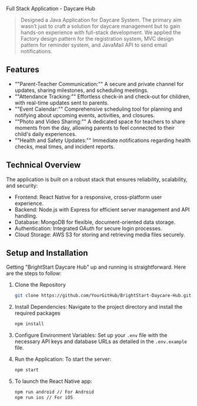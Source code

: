 Full Stack Application - Daycare Hub
> Designed a Java Application for Daycare System. The primary aim wasn’t just to craft a solution for daycare management but to gain hands-on experience with full-stack development. We applied the Factory design pattern for the registration system, MVC design pattern for reminder system, and JavaMail API to send email notifications.

## Features

- ""Parent-Teacher Communication:"" A secure and private channel for updates, sharing milestones, and scheduling meetings.
- ""Attendance Tracking:"" Effortless check-in and check-out for children, with real-time updates sent to parents.
- ""Event Calendar:"" Comprehensive scheduling tool for planning and notifying about upcoming events, activities, and closures.
- ""Photo and Video Sharing:"" A dedicated space for teachers to share moments from the day, allowing parents to feel connected to their child's daily experiences.
- ""Health and Safety Updates:"" Immediate notifications regarding health checks, meal times, and incident reports.

## Technical Overview
The application is built on a robust stack that ensures reliability, scalability, and security:

- Frontend: React Native for a responsive, cross-platform user experience.
- Backend: Node.js with Express for efficient server management and API handling.
- Database: MongoDB for flexible, document-oriented data storage.
- Authentication: Integrated OAuth for secure login processes.
- Cloud Storage: AWS S3 for storing and retrieving media files securely.

## Setup and Installation
Getting "BrightStart Daycare Hub" up and running is straightforward. Here are the steps to follow:

1. Clone the Repository

    ``` sh
    git clone https://github.com/YourGitHub/BrightStart-Daycare-Hub.git

2. Install Dependencies: Navigate to the project directory and install the required packages


    ``` sh
    npm install

3. Configure Environment Variables: Set up your `.env` file with the necessary API keys and database URLs as detailed in the `.env.example` file.

4. Run the Application: To start the server:
    ``` sh
   npm start

5. To launch the React Native app:
    ``` sh
    npm run android // For Android
    npm run ios // For iOS

